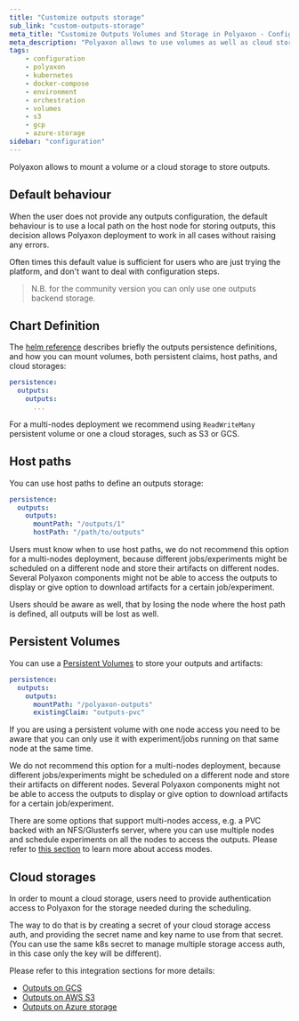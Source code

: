 ```yaml
---
title: "Customize outputs storage"
sub_link: "custom-outputs-storage"
meta_title: "Customize Outputs Volumes and Storage in Polyaxon - Configuration"
meta_description: "Polyaxon allows to use volumes as well as cloud storages for storing outputs and artifacts."
tags:
    - configuration
    - polyaxon
    - kubernetes
    - docker-compose
    - environment
    - orchestration
    - volumes
    - s3
    - gcp
    - azure-storage
sidebar: "configuration"
---
```


Polyaxon allows to mount a volume or a cloud storage to store outputs.

## Default behaviour

When the user does not provide any outputs configuration, the default behaviour is to use a local path on the host node for storing outputs, 
this decision allows Polyaxon deployment to work in all cases without raising any errors.

Often times this default value is sufficient for users who are just trying the platform, and don't want to deal with configuration steps.

> N.B. for the community version you can only use one outputs backend storage.

## Chart Definition

The [helm reference](/references/polyaxon-helm-reference/#persistence) describes briefly the outputs persistence definitions,
and how you can mount volumes, both persistent claims, host paths, and cloud storages:


```yaml
persistence:
  outputs:
    outputs:
      ...
```

For a multi-nodes deployment we recommend using `ReadWriteMany` persistent volume or one a cloud storages, such as S3 or GCS.

## Host paths

You can use host paths to define an outputs storage:

```yaml
persistence:
  outputs:
    outputs:
      mountPath: "/outputs/1"
      hostPath: "/path/to/outputs"
```

Users must know when to use host paths, we do not recommend this option for a multi-nodes deployment, 
because different jobs/experiments might be scheduled on a different node and store their artifacts on different nodes. 
Several Polyaxon components might not be able to access the outputs to display or give option to download artifacts for a certain job/experiment.

Users should be aware as well, that by losing the node where the host path is defined, all outputs will be lost as well.

## Persistent Volumes

You can use a [Persistent Volumes](https://kubernetes.io/docs/concepts/storage/persistent-volumes/) to store your outputs and artifacts:

```yaml
persistence:
  outputs:
    outputs:
      mountPath: "/polyaxon-outputs"
      existingClaim: "outputs-pvc"
```

If you are using a persistent volume with one node access you need to be aware that you can only use it with experiment/jobs running on that same node at the same time.

We do not recommend this option for a multi-nodes deployment, 
because different jobs/experiments might be scheduled on a different node and store their artifacts on different nodes. 
Several Polyaxon components might not be able to access the outputs to display or give option to download artifacts for a certain job/experiment.

There are some options that support multi-nodes access, e.g. a PVC backed with an NFS/Glusterfs server, 
where you can use multiple nodes and schedule experiments on all the nodes to access the outputs. Please refer to [this section](https://kubernetes.io/docs/concepts/storage/persistent-volumes/#access-modes) to learn more about access modes.

## Cloud storages

In order to mount a cloud storage, 
users need to provide authentication access to Polyaxon for the storage needed during the scheduling.

The way to do that is by creating a secret of your cloud storage access auth, 
and providing the secret name and key name to use from that secret. 
(You can use the same k8s secret to manage multiple storage access auth, in this case only the key will be different).

Please refer to this integration sections for more details:

 * [Outputs on GCS](/integrations/outputs-on-gcs/)
 * [Outputs on AWS S3](/integrations/outputs-on-s3/)
 * [Outputs on Azure storage](/integrations/outputs-on-azure/)
